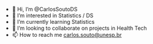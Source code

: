 - 👋 Hi, I’m @CarlosSoutoDS
- 👀 I’m interested in Statistics / DS
- 🌱 I’m currently learning Statistics
- 💞️ I’m looking to collaborate on projects in Health Tech
- 📫 How to reach me carlos.souto@unesp.br

<!---
CarlosSoutoDS/CarlosSoutoDS is a ✨ special ✨ repository because its `README.md` (this file) appears on your GitHub profile.
You can click the Preview link to take a look at your changes.
--->
